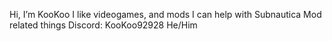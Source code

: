  Hi, I’m KooKoo
I like videogames, and mods
I can help with Subnautica Mod related things
Discord: KooKoo92928
He/Him


<!---
KooKooGH/KooKooGH is a ✨ special ✨ repository because its `README.md` (this file) appears on your GitHub profile.
You can click the Preview link to take a look at your changes.
--->
